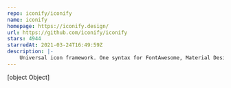 ```yaml
---
repo: iconify/iconify
name: iconify
homepage: https://iconify.design/
url: https://github.com/iconify/iconify
stars: 4944
starredAt: 2021-03-24T16:49:59Z
description: |-
    Universal icon framework. One syntax for FontAwesome, Material Design Icons, DashIcons, Feather Icons, EmojiOne, Noto Emoji and many other open source icon sets (over 150 icon sets and 200k icons). SVG framework, React, Vue and Svelte components!
---
```


[object Object]
